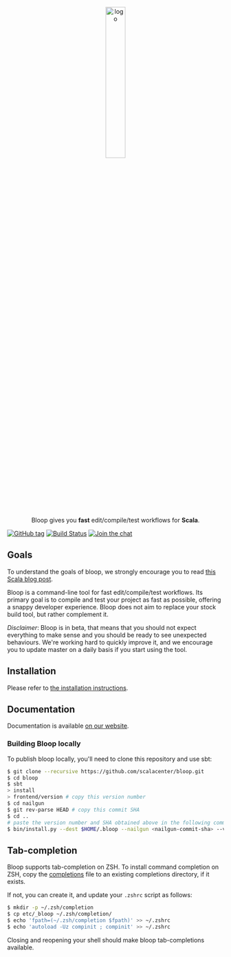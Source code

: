<p align="center">
  <img src="https://github.com/valencik/bloop/raw/master/website/static/img/logo.svg?sanitize=true" alt="logo" width="30%">
</p>

<p align="center">
Bloop gives you <b>fast</b> edit/compile/test workflows for <b>Scala</b>.
</p>

[![GitHub tag](https://img.shields.io/github/tag/scalacenter/bloop.svg)]()
[![Build Status](https://ci.scala-lang.org/api/badges/scalacenter/bloop/status.svg)](https://ci.scala-lang.org/scalacenter/bloop)
[![Join the chat](https://badges.gitter.im/scalacenter/bloop.svg)](https://gitter.im/scalacenter/bloop)

## Goals

To understand the goals of bloop, we strongly encourage you to read [this Scala blog
post][bloop-release-post].

Bloop is a command-line tool for fast edit/compile/test workflows. Its primary
goal is to compile and test your project as fast as possible, offering a snappy
developer experience. Bloop does not aim to replace your stock build tool, but
rather complement it.

*Disclaimer*: Bloop is in beta, that means that you should not expect
everything to make sense and you should be ready to see unexpected behaviours.
We're working hard to quickly improve it, and we encourage you to update master
on a daily basis if you start using the tool.

## Installation

Please refer to [the installation
instructions](https://scalacenter.github.io/bloop/docs/installation/).

## Documentation

Documentation is available [on our website](https://scalacenter.github.io/bloop/docs/).

### Building Bloop locally

To publish bloop locally, you'll need to clone this repository and use sbt:

```sh
$ git clone --recursive https://github.com/scalacenter/bloop.git
$ cd bloop
$ sbt
> install
> frontend/version # copy this version number
$ cd nailgun
$ git rev-parse HEAD # copy this commit SHA
$ cd ..
# paste the version number and SHA obtained above in the following command:
$ bin/install.py --dest $HOME/.bloop --nailgun <nailgun-commit-sha> --version <version>
```

## Tab-completion

Bloop supports tab-completion on ZSH. To install command completion on ZSH,
copy the [completions][zsh-completions] file to an existing completions
directory, if it exists.

If not, you can create it, and update your `.zshrc` script as follows:

```sh
$ mkdir -p ~/.zsh/completion
$ cp etc/_bloop ~/.zsh/completion/
$ echo 'fpath=(~/.zsh/completion $fpath)' >> ~/.zshrc
$ echo 'autoload -Uz compinit ; compinit' >> ~/.zshrc
```

Closing and reopening your shell should make bloop tab-completions available.

[installation-script]: https://raw.githubusercontent.com/scalacenter/bloop/master/bin/install.sh
[zsh-completions]: https://raw.githubusercontent.com/scalacenter/bloop/master/etc/_bloop
[bloop-release-post]: http://www.scala-lang.org/blog/2017/11/30/bloop-release.html
